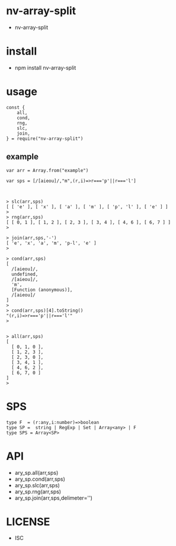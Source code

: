 nv-array-split
============
- nv-array-split 


install
=======
- npm install nv-array-split 

usage
=====

    const {
        all,
        cond,
        rng,
        slc,
        join,
    } = require("nv-array-split")

    
example
-------


    var arr = Array.from("example")

    var sps = [/[aieou]/,"m",(r,i)=>r==='p'||r==='l']



    > slc(arr,sps)
    [ [ 'e' ], [ 'x' ], [ 'a' ], [ 'm' ], [ 'p', 'l' ], [ 'e' ] ]
    >
    > rng(arr,sps)
    [ [ 0, 1 ], [ 1, 2 ], [ 2, 3 ], [ 3, 4 ], [ 4, 6 ], [ 6, 7 ] ]
    >

    > join(arr,sps,'-')
    [ 'e', 'x', 'a', 'm', 'p-l', 'e' ]
    >

    > cond(arr,sps)
    [
      /[aieou]/,
      undefined,
      /[aieou]/,
      'm',
      [Function (anonymous)],
      /[aieou]/
    ]
    >
    > cond(arr,sps)[4].toString()
    "(r,i)=>r==='p'||r==='l'"
    >


    > all(arr,sps)
    [
      [ 0, 1, 0 ],
      [ 1, 2, 3 ],
      [ 2, 3, 0 ],
      [ 3, 4, 1 ],
      [ 4, 6, 2 ],
      [ 6, 7, 0 ]
    ]
    >

SPS
====
    type F  = (r:any,i:number)=>boolean
    type SP =  string | RegExp | Set | Array<any> | F
    type SPS = Array<SP>

API
====

- ary\_sp.all(arr,sps)
- ary\_sp.cond(arr,sps)
- ary\_sp.slc(arr,sps)
- ary\_sp.rng(arr,sps)
- ary\_sp.join(arr,sps,delimeter='')

LICENSE
=======
- ISC 
